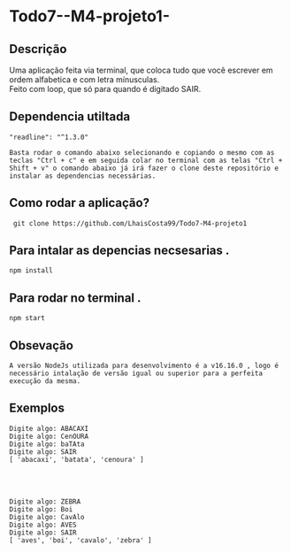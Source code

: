 # Todo7--M4-projeto1-

## Descrição
Uma aplicação feita via terminal, que coloca tudo que você escrever em ordem alfabetica e com letra mínusculas.<br>
Feito com loop, que só para quando é digitado SAIR. 

## Dependencia utiltada
``` 
"readline": "^1.3.0" 
```
```
Basta rodar o comando abaixo selecionando e copiando o mesmo com as teclas "Ctrl + c" e em seguida colar no terminal com as telas "Ctrl + Shift + v" o comando abaixo já irá fazer o clone deste repositório e instalar as dependencias necessárias.
```

## Como rodar a aplicação?
```
 git clone https://github.com/LhaisCosta99/Todo7-M4-projeto1
```
## Para intalar as depencias necsesarias .
```
npm install 
 ```
## Para rodar no terminal . 
```
npm start
```
## Obsevação 
```
A versão NodeJs utilizada para desenvolvimento é a v16.16.0 , logo é necessário intalação de versão igual ou superior para a perfeita execução da mesma.
```

## Exemplos

```
Digite algo: ABACAXI
Digite algo: CenOURA
Digite algo: baTAta
Digite algo: SAIR
[ 'abacaxi', 'batata', 'cenoura' ]
```
<br>
<br>

```
Digite algo: ZEBRA
Digite algo: Boi
Digite algo: CavAlo
Digite algo: AVES
Digite algo: SAIR
[ 'aves', 'boi', 'cavalo', 'zebra' ]
```



